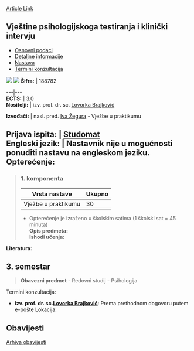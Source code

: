 [Article Link](https://www.fhs.hr/predmet/vptki)

## Vještine psihologijskoga testiranja i klinički intervju
  * [Osnovni podaci](https://www.fhs.hr/predmet/vptki#v1id-523844_571568_1_0 "Osnovni podaci")
  * [Detaljne informacije](https://www.fhs.hr/predmet/vptki#v1id-523844_571568_1_1 "Detaljne informacije")
  * [Nastava](https://www.fhs.hr/predmet/vptki#v1id-523844_571568_1_2 "Nastava")
  * [Termini konzultacija](https://www.fhs.hr/predmet/vptki#v1id-523844_571568_1_3 "Termini konzultacija")


[![](https://www.fhs.hr/img/flags/gif/hr.gif)](https://www.fhs.hr/predmet/vptki) [![](https://www.fhs.hr/img/flags/gif/gb.gif)](https://www.fhs.hr/en/course/ptsaci)
**Šifra:** |  188782  
  
---|---  
**ECTS:** |  3.0   
**Nositelji:** |  izv. prof. dr. sc. [Lovorka Brajković](https://www.fhs.hr/djelatnik/lovorka.brajkovic)   
  
**Izvođači:** |  nasl. pred. [Iva Žegura](https://www.fhs.hr/djelatnik/iva.zegura) - Vježbe u praktikumu  
  
**Prijava ispita:** |  [Studomat](http://www.isvu.hr/studomat)  
**Engleski jezik:** |  Nastavnik nije u mogućnosti ponuditi nastavu na engleskom jeziku.   
**Opterećenje:**  
---  
> ### 1. komponenta
> | Vrsta nastave | Ukupno  
> ---|---  
> Vježbe u praktikumu | 30  
> * Opterećenje je izraženo u školskim satima (1 školski sat = 45 minuta)   
**Opis predmeta:**  
> **Ishodi učenja:**  

  
**Literatura:**  

  
**3. semestar**  
---  
> **Obavezni predmet** - Redovni studij - Psihologija  
>   
Termini konzultacija: 
  * **izv. prof. dr. sc.[Lovorka Brajković](https://www.fhs.hr/djelatnik/lovorka.brajkovic)**: 
Prema prethodnom dogovoru putem e-pošte
Lokacija: 


## Obavijesti
[Arhiva obavijesti](https://www.fhs.hr/predmet/vptki?@=215m2#news_113779 "Arhiva obavijesti")
